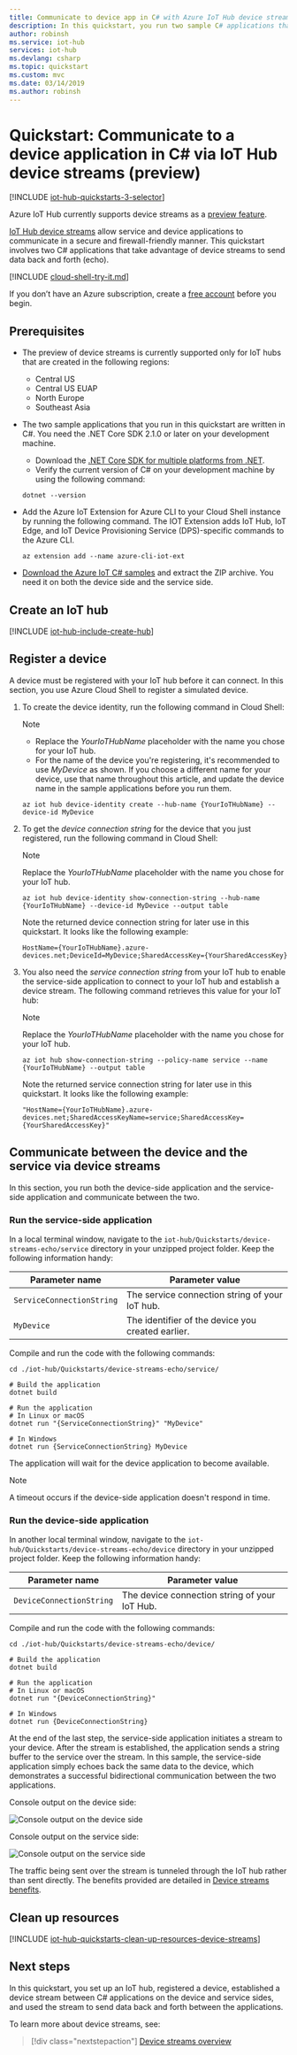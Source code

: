 ```yaml
---
title: Communicate to device app in C# with Azure IoT Hub device streams
description: In this quickstart, you run two sample C# applications that communicate via a device stream established through IoT Hub.
author: robinsh
ms.service: iot-hub
services: iot-hub
ms.devlang: csharp
ms.topic: quickstart
ms.custom: mvc
ms.date: 03/14/2019
ms.author: robinsh
---
```


# Quickstart: Communicate to a device application in C# via IoT Hub device streams (preview)

[!INCLUDE [iot-hub-quickstarts-3-selector](../../includes/iot-hub-quickstarts-3-selector.md)]

Azure IoT Hub currently supports device streams as a [preview feature](https://azure.microsoft.com/support/legal/preview-supplemental-terms/).

[IoT Hub device streams](./iot-hub-device-streams-overview.md) allow service and device applications to communicate in a secure and firewall-friendly manner. This quickstart involves two C# applications that take advantage of device streams to send data back and forth (echo).

[!INCLUDE [cloud-shell-try-it.md](../../includes/cloud-shell-try-it.md)]

If you don’t have an Azure subscription, create a [free account](https://azure.microsoft.com/free/?WT.mc_id=A261C142F) before you begin.

## Prerequisites

* The preview of device streams is currently supported only for IoT hubs that are created in the following regions:
  * Central US
  * Central US EUAP
  * North Europe
  * Southeast Asia

* The two sample applications that you run in this quickstart are written in C#. You need the .NET Core SDK 2.1.0 or later on your development machine.
  * Download the [.NET Core SDK for multiple platforms from .NET](https://www.microsoft.com/net/download/all).
  * Verify the current version of C# on your development machine by using the following command:

   ```
   dotnet --version
   ```

* Add the Azure IoT Extension for Azure CLI to your Cloud Shell instance by running the following command. The IOT Extension adds IoT Hub, IoT Edge, and IoT Device Provisioning Service (DPS)-specific commands to the Azure CLI.

    ```azurecli-interactive
    az extension add --name azure-cli-iot-ext
    ```

* [Download the Azure IoT C# samples](https://github.com/Azure-Samples/azure-iot-samples-csharp/archive/master.zip) and extract the ZIP archive. You need it on both the device side and the service side.

## Create an IoT hub

[!INCLUDE [iot-hub-include-create-hub](../../includes/iot-hub-include-create-hub.md)]

## Register a device

A device must be registered with your IoT hub before it can connect. In this section, you use Azure Cloud Shell to register a simulated device.

1. To create the device identity, run the following command in Cloud Shell:

   > [!NOTE]
   > * Replace the *YourIoTHubName* placeholder with the name you chose for your IoT hub.
   > * For the name of the device you're registering, it's recommended to use *MyDevice* as shown. If you choose a different name for your device, use that name throughout this article, and update the device name in the sample applications before you run them.

    ```azurecli-interactive
    az iot hub device-identity create --hub-name {YourIoTHubName} --device-id MyDevice
    ```

1. To get the *device connection string* for the device that you just registered, run the following command in Cloud Shell:

   > [!NOTE]
   > Replace the *YourIoTHubName* placeholder with the name you chose for your IoT hub.

    ```azurecli-interactive
    az iot hub device-identity show-connection-string --hub-name {YourIoTHubName} --device-id MyDevice --output table
    ```

    Note the returned device connection string for later use in this quickstart. It looks like the following example:

   `HostName={YourIoTHubName}.azure-devices.net;DeviceId=MyDevice;SharedAccessKey={YourSharedAccessKey}`

3. You also need the *service connection string* from your IoT hub to enable the service-side application to connect to your IoT hub and establish a device stream. The following command retrieves this value for your IoT hub:

   > [!NOTE]
   > Replace the *YourIoTHubName* placeholder with the name you chose for your IoT hub.

    ```azurecli-interactive
    az iot hub show-connection-string --policy-name service --name {YourIoTHubName} --output table
    ```

    Note the returned service connection string for later use in this quickstart. It looks like the following example:

   `"HostName={YourIoTHubName}.azure-devices.net;SharedAccessKeyName=service;SharedAccessKey={YourSharedAccessKey}"`

## Communicate between the device and the service via device streams

In this section, you run both the device-side application and the service-side application and communicate between the two.

### Run the service-side application

In a local terminal window, navigate to the `iot-hub/Quickstarts/device-streams-echo/service` directory in your unzipped project folder. Keep the following information handy:

| Parameter name | Parameter value |
|----------------|-----------------|
| `ServiceConnectionString` | The service connection string of your IoT hub. |
| `MyDevice` | The identifier of the device you created earlier. |

Compile and run the code with the following commands:

```
cd ./iot-hub/Quickstarts/device-streams-echo/service/

# Build the application
dotnet build

# Run the application
# In Linux or macOS
dotnet run "{ServiceConnectionString}" "MyDevice"

# In Windows
dotnet run {ServiceConnectionString} MyDevice
```
The application will wait for the device application to become available.

> [!NOTE]
> A timeout occurs if the device-side application doesn't respond in time.

### Run the device-side application

In another local terminal window, navigate to the `iot-hub/Quickstarts/device-streams-echo/device` directory in your unzipped project folder. Keep the following information handy:

| Parameter name | Parameter value |
|----------------|-----------------|
| `DeviceConnectionString` | The device connection string of your IoT Hub. |

Compile and run the code with the following commands:

```
cd ./iot-hub/Quickstarts/device-streams-echo/device/

# Build the application
dotnet build

# Run the application
# In Linux or macOS
dotnet run "{DeviceConnectionString}"

# In Windows
dotnet run {DeviceConnectionString}
```

At the end of the last step, the service-side application initiates a stream to your device. After the stream is established, the application sends a string buffer to the service over the stream. In this sample, the service-side application simply echoes back the same data to the device, which demonstrates a successful bidirectional communication between the two applications.

Console output on the device side:

![Console output on the device side](./media/quickstart-device-streams-echo-csharp/device-console-output.png)

Console output on the service side:

![Console output on the service side](./media/quickstart-device-streams-echo-csharp/service-console-output.png)

The traffic being sent over the stream is tunneled through the IoT hub rather than sent directly. The benefits provided are detailed in [Device streams benefits](./iot-hub-device-streams-overview.md#benefits).

## Clean up resources

[!INCLUDE [iot-hub-quickstarts-clean-up-resources-device-streams](../../includes/iot-hub-quickstarts-clean-up-resources-device-streams.md)]

## Next steps

In this quickstart, you set up an IoT hub, registered a device, established a device stream between C# applications on the device and service sides, and used the stream to send data back and forth between the applications.

To learn more about device streams, see:

> [!div class="nextstepaction"]
> [Device streams overview](./iot-hub-device-streams-overview.md)
